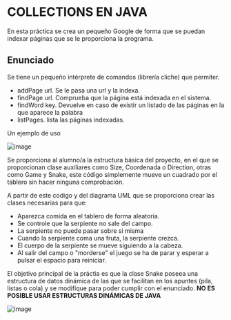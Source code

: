 # COLLECTIONS EN JAVA

En esta práctica se crea un pequeño Google de forma que se puedan indexar páginas que se le proporciona la programa.

   
## Enunciado

Se tiene un pequeño intérprete de comandos (librería cliche) que permiter.
 - addPage url. Se le pasa una url y la indexa.
 - findPage url. Comprueba que la página está indexada en el sistema.
 - findWord key. Devuelve en caso de existir un listado de las páginas en la que aparece la palabra
 - listPages. lista las páginas indexadas.

Un ejemplo de uso

![image](https://github.com/pass1enator/DAWSnakeTemplate/blob/master/src/main/resources/resuelto.png?raw=true)

Se proporciona al alumno/a la estructura básica del proyecto, en el que se proporcionan clase auxiliares como Size, Coordenada o Direction, otras como Game y Snake, este código simplemente mueve un cuadrado por el tablero sin hacer ninguna comprobación.

A partir de este codigo y del diagrama UML que se proporciona crear las clases necesarias para que:
   - Aparezca comida en el tablero de forma aleatoria.
   - Se controle que la serpiente no sale del campo.
   - La serpiente no puede pasar sobre si misma
   - Cuando la serpiente coma una fruta, la serpiente crezca.
   - El cuerpo de la serpiente se mueve siguiendo a la cabeza.
   - Al salir del campo o "morderse" el juego se ha de parar y esperar a pulsar el espacio para reiniciar.
 
El objetivo principal de la práctia es que la clase Snake poseea una estructura de datos dinámica de las que se facilitan en los apuntes (pila, listas o cola) y se modifique para poder cumplir con el enunciado. **NO ES POSIBLE USAR ESTRUCTURAS DINÁMICAS DE JAVA**

![image](https://github.com/pass1enator/DAWSnakeTemplate/blob/master/src/main/resources/uml.png?raw=true)

